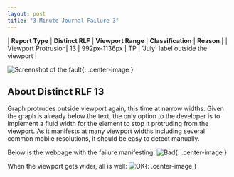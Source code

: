 ```yaml
---
layout: post
title: "3-Minute-Journal Failure 3"
---
```

| **Report Type** | **Distinct RLF** | **Viewport Range** | **Classification** | **Reason** |
| Viewport Protrusion| 13 | 992px-1136px | TP | 'July' label outside the viewport | 

![Screenshot of the fault](../../../assets/images/3-Minute-Journal/fault3/viewportOverflowWidth1064.png){: .center-image }

## About Distinct RLF 13

Graph protrudes outside viewport again, this time at narrow widths. Given the graph is already below the text, the only option to the developer is to implement a fluid width for the element to stop it protruding from the viewport. As it manifests at many viewport widths including several common mobile resolutions, it should be easy to detect manually.

Below is the webpage with the failure manifesting:
![Bad](../../../assets/good-bad/rlf13/bad.png){: .center-image }

When the viewport gets wider, all is well:
![OK](../../../assets/good-bad/rlf13/ok.png){: .center-image }
